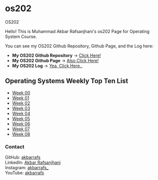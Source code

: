 # os202
OS202

Hello! This is Muhammad Akbar Rafsanjhani's os202 Page for Operating System Course.

You can see my OS202 Github Repository, Github Page, and the Log here:
* **My OS202 Github Repository** -> [Click Here!](https://github.com/akbarrafs/os202/)
* **My OS202 Github Page** -> [Also Click Here!](https://akbarrafs.github.io/os202/)
* **My OS202 Log** -> [Yea, Click Here..](https://github.com/akbarrafs/os202/blob/master/TXT/mylog.txt)

## Operating Systems Weekly Top Ten List
* [Week 00](W00/)
* [Week 01](W01/)
* [Week 02](W02/)
* [Week 03](W03/)
* [Week 04](W04/)
* [Week 05](W05/)
* [Week 06](W06/)
* [Week 07](W07/)
* [Week 08](W08/)

### Contact
GitHub: [akbarrafs](https://github.com/akbarrafs/)<br/>
LinkedIn: [Akbar Rafsanjhani](https://linkedin.com/in/akbarrafsan/)<br/>
Instagram: [akbarrafs_](https://instagram.com/akbarrafs_/)<br/>
YouTube: [akbarrafs](https://youtube.com/akbarrafs/)
